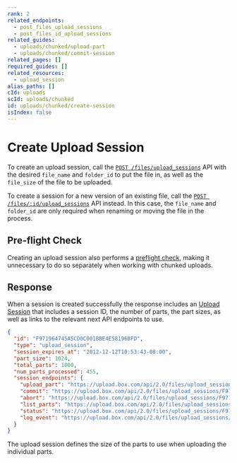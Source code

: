 ```yaml
---
rank: 2
related_endpoints:
  - post_files_upload_sessions
  - post_files_id_upload_sessions
related_guides:
  - uploads/chunked/upload-part
  - uploads/chunked/commit-session
related_pages: []
required_guides: []
related_resources:
  - upload_session
alias_paths: []
cId: uploads
scId: uploads/chunked
id: uploads/chunked/create-session
isIndex: false
---
```

# Create Upload Session

To create an upload session, call the [`POST /files/upload_sessions`][createsession] API with the desired `file_name` and `folder_id` to put the file in, as well as the `file_size` of the file to be uploaded.

<Samples sample="post_files_upload_sessions">

</Samples>

To create a session for a new version of an existing file, call the [`POST /files/:id/upload_sessions`][createsessionversion] API instead. In this case, the `file_name` and `folder_id` are only required when renaming or moving the file in the process.

<Samples sample="post_files_id_upload_sessions">

</Samples>

## Pre-flight Check

Creating an upload session also performs a [preflight check][check], making it unnecessary to do so separately when working with chunked uploads.

## Response

When a session is created successfully the response includes an [Upload Session][uploadsession] that includes a session ID, the number of parts, the part sizes, as well as links to the relevant next API endpoints to use.

<!-- markdownlint-disable line-length -->

```json
{
  "id": "F971964745A5CD0C001BBE4E58196BFD",
  "type": "upload_session",
  "session_expires_at": "2012-12-12T10:53:43-08:00",
  "part_size": 1024,
  "total_parts": 1000,
  "num_parts_processed": 455,
  "session_endpoints": {
    "upload_part": "https://upload.box.com/api/2.0/files/upload_sessions/F971964745A5CD0C001BBE4E58196BFD",
    "commit": "https://upload.box.com/api/2.0/files/upload_sessions/F971964745A5CD0C001BBE4E58196BFD/commit",
    "abort": "https://upload.box.com/api/2.0/files/upload_sessions/F971964745A5CD0C001BBE4E58196BFD",
    "list_parts": "https://upload.box.com/api/2.0/files/upload_sessions/F971964745A5CD0C001BBE4E58196BFD/parts",
    "status": "https://upload.box.com/api/2.0/files/upload_sessions/F971964745A5CD0C001BBE4E58196BFD",
    "log_event": "https://upload.box.com/api/2.0/files/upload_sessions/F971964745A5CD0C001BBE4E58196BFD/log"
  }
}
```

<!-- markdownlint-enable line-length -->

The upload session defines the size of the parts to use when uploading the individual parts.

[createsession]: e://post_files_upload_sessions

[createsessionversion]: e://post_files_id_upload_sessions

[check]: g://uploads/check

[uploadsession]: r://upload_session

